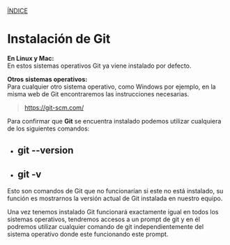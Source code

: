 [ÍNDICE](https://github.com/JoseFerDel/Guia_Git_GitHub/blob/Zet_main/README.md)

# **Instalación de Git**

**En Linux y Mac:**    
En estos sistemas operativos Git ya viene instalado por defecto.



**Otros sistemas operativos:**     
Para cualquier otro sistema operativo, como Windows por ejemplo, en la misma web de Git encontraremos las instrucciones necesarias.

> https://git-scm.com/

Para confirmar que **Git** se encuentra instalado podemos utilizar cualquiera de los siguientes comandos:


* ## git --version

* ## git -v

Esto son comandos de Git que no funcionarían si este no está instalado, su función es mostrarnos la versión actual de Git instalada en nuestro equipo.


Una vez tenemos instalado Git funcionará exactamente igual en todos los sistemas operativos, tendremos accesos a un prompt de git y en él podremos utilizar cualquier comando de git independientemente del sistema operativo donde este funcionando este prompt.